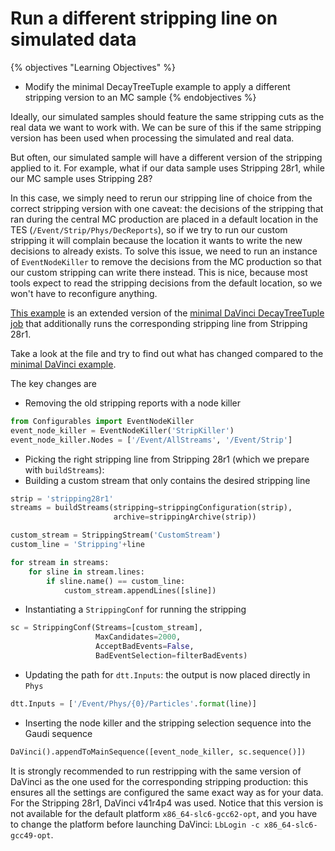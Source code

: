 # Run a different stripping line on simulated data

{% objectives "Learning Objectives" %}
* Modify the minimal DecayTreeTuple example to apply a different stripping 
version to an MC sample
{% endobjectives %} 

Ideally, our simulated samples should feature the same stripping cuts as the real data we want to work with.
We can be sure of this if the same stripping version has been used when processing the simulated and real data.

But often, our simulated sample will have a different version of the stripping applied to it.
For example, what if our data sample uses Stripping 28r1, while our MC sample uses Stripping 28?

In this case, we simply need to rerun our stripping line of choice from the correct stripping version with one caveat:
the decisions of the stripping that ran during the central MC production are placed in a default location in the TES (`/Event/Strip/Phys/DecReports`), so if we try to run our custom stripping it will complain because the location it wants to write the new decisions to already exists.
To solve this issue, we need to run an instance of `EventNodeKiller` to remove the decisions from the MC production so that our custom stripping can write there instead.
This is nice, because most tools expect to read the stripping decisions from the default location, so we won't have to reconfigure anything.

[This example](code/14-rerun-stripping/options.py) is an extended version of the [minimal DaVinci DecayTreeTuple job](../first-analysis-steps/minimal-dv-job.md) that additionally runs the corresponding stripping line from Stripping 28r1.

Take a look at the file and try to find out what has changed compared to the [minimal DaVinci example](code/09-minimal-dv/ntuple_options.py).

The key changes are

 - Removing the old stripping reports with a node killer

```python
from Configurables import EventNodeKiller
event_node_killer = EventNodeKiller('StripKiller')
event_node_killer.Nodes = ['/Event/AllStreams', '/Event/Strip']
```

 - Picking the right stripping line from Stripping 28r1 (which we prepare with `buildStreams`):
 - Building a custom stream that only contains the desired stripping line

```python
strip = 'stripping28r1'
streams = buildStreams(stripping=strippingConfiguration(strip),
                       archive=strippingArchive(strip))

custom_stream = StrippingStream('CustomStream')
custom_line = 'Stripping'+line

for stream in streams:
    for sline in stream.lines:
        if sline.name() == custom_line:
            custom_stream.appendLines([sline])
```

 - Instantiating a `StrippingConf` for running the stripping

```python
sc = StrippingConf(Streams=[custom_stream],
                   MaxCandidates=2000,
                   AcceptBadEvents=False,
                   BadEventSelection=filterBadEvents)
```

 - Updating the path for `dtt.Inputs`: the output is now placed directly in `Phys`
 ```python
 dtt.Inputs = ['/Event/Phys/{0}/Particles'.format(line)]
 ```

 - Inserting the node killer and the stripping selection sequence into the Gaudi sequence

```python
DaVinci().appendToMainSequence([event_node_killer, sc.sequence()])
```

It is strongly recommended to run restripping with the same version of DaVinci as the one used for the corresponding stripping production: this ensures all the settings are configured the same exact way as for your data. For the Stripping 28r1, DaVinci v41r4p4 was used. Notice that this version is not available for the default platform `x86_64-slc6-gcc62-opt`, and you have to change the platform before launching DaVinci: `LbLogin -c x86_64-slc6-gcc49-opt`.
